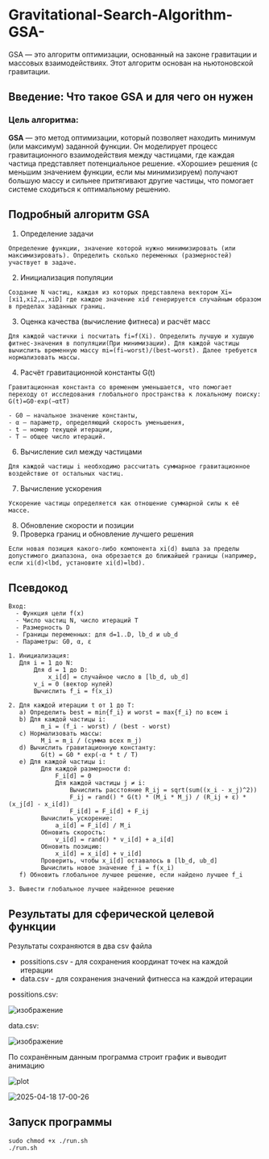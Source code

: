 # Gravitational-Search-Algorithm-GSA-
GSA — это алгоритм оптимизации, основанный на законе гравитации и массовых взаимодействиях. Этот алгоритм основан на ньютоновской гравитации.

## Введение: Что такое GSA и для чего он нужен

### Цель алгоритма:
**GSA** — это метод оптимизации, который позволяет находить минимум (или максимум) заданной функции. Он моделирует процесс гравитационного взаимодействия между частицами, где каждая частица представляет потенциальное решение. «Хорошие» решения (с меньшим значением функции, если мы минимизируем) получают большую массу и сильнее притягивают другие частицы, что помогает системе сходиться к оптимальному решению.

## Подробный алгоритм GSA

  1. Определение задачи

    Определение функции, значение которой нужно минимизировать (или максимизировать). Определить сколько переменных (размерностей) участвует в задаче.
  2. Инициализация популяции

    Создание N частиц, каждая из которых представлена вектором Xi=[xi1,xi2,…,xiD] где каждое значение xid​ генерируется случайным образом в пределах заданных границ.
  3. Оценка качества (вычисление фитнеса) и расчёт масс

    Для каждой частички i посчитать fi=f(Xi). Определить лучшую и худшую фитнес-значения в популяции(При минимизации). Для каждой частицы вычислить временную массу mi​=(fi​−worst)/(best−worst)​. Далее требуется нормализовать массы.
  4. Расчёт гравитационной константы G(t)

    Гравитационная константа со временем уменьшается, что помогает переходу от исследования глобального пространства к локальному поиску: G(t)=G0⋅exp⁡(−αtT)

    - G0​ — начальное значение константы,
    - α — параметр, определяющий скорость уменьшения,
    - t — номер текущей итерации,
    - T — общее число итераций.
    
  6. Вычисление сил между частицами

    Для каждой частицы i необходимо рассчитать суммарное гравитационное воздействие от остальных частиц.
  7. Вычисление ускорения

    Ускорение частицы определяется как отношение суммарной силы к её массе.
  8. Обновление скорости и позиции
  9. Проверка границ и обновление лучшего решения
      
    Если новая позиция какого-либо компонента xi(d)​ вышла за пределы допустимого диапазона, она обрезается до ближайшей границы (например, если xi(d)<lbd​, установите xi(d)=lbd).

## Псевдокод 
```
Вход: 
  - Функция цели f(x)
  - Число частиц N, число итераций T
  - Размерность D
  - Границы переменных: для d=1..D, lb_d и ub_d
  - Параметры: G0, α, ε

1. Инициализация:
   Для i = 1 до N:
       Для d = 1 до D:
           x_i[d] = случайное число в [lb_d, ub_d]
       v_i = 0 (вектор нулей)
       Вычислить f_i = f(x_i)

2. Для каждой итерации t от 1 до T:
   a) Определить best = min{f_i} и worst = max{f_i} по всем i
   b) Для каждой частицы i:
         m_i = (f_i - worst) / (best - worst)
   c) Нормализовать массы:
         M_i = m_i / (сумма всех m_j)
   d) Вычислить гравитационную константу:
         G(t) = G0 * exp(-α * t / T)
   e) Для каждой частицы i:
         Для каждой размерности d:
             F_i[d] = 0
             Для каждой частицы j ≠ i:
                 Вычислить расстояние R_ij = sqrt(sum((x_i - x_j)^2))
                 F_ij = rand() * G(t) * (M_i * M_j) / (R_ij + ε) * (x_j[d] - x_i[d])
                 F_i[d] = F_i[d] + F_ij
         Вычислить ускорение:
             a_i[d] = F_i[d] / M_i
         Обновить скорость:
             v_i[d] = rand() * v_i[d] + a_i[d]
         Обновить позицию:
             x_i[d] = x_i[d] + v_i[d]
         Проверить, чтобы x_i[d] оставалось в [lb_d, ub_d]
         Вычислить новое значение f_i = f(x_i)
   f) Обновить глобальное лучшее решение, если найдено лучшее f_i

3. Вывести глобальное лучшее найденное решение

```

## Результаты для сферической целевой функции 
Результаты сохраняются в два csv файла 
  * possitions.csv - для сохранения координат точек на каждой итерации
  * data.csv - для сохранения значений фитнесса на каждой итерации

 possitions.csv:
 
![изображение](https://github.com/user-attachments/assets/dfbe4b87-5d3c-438c-b0d5-b8d6220c3ba9)

 data.csv: 

![изображение](https://github.com/user-attachments/assets/c57df498-2095-40e7-a19d-565c7ccf3c3a)


По сохранённым данным программа строит график и выводит анимацию 

![plot](https://github.com/user-attachments/assets/ec6873fd-8fc8-44e7-869f-f17e3bb91f50)

![2025-04-18 17-00-26](https://github.com/user-attachments/assets/a155a9ad-5f38-40d5-9f38-dcb9d51feb9f)

## Запуск программы

```
sudo chmod +x ./run.sh
./run.sh
```

